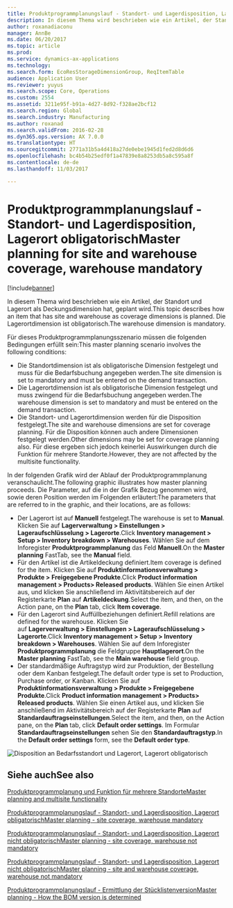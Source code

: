 ```yaml
---
title: Produktprogrammplanungslauf - Standort- und Lagerdisposition, Lagerort obligatorisch
description: In diesem Thema wird beschrieben wie ein Artikel, der Standort und Lagerort als Deckungsdimension hat, geplant wird. Die Lagerortdimension ist obligatorisch.
author: roxanadiaconu
manager: AnnBe
ms.date: 06/20/2017
ms.topic: article
ms.prod: 
ms.service: dynamics-ax-applications
ms.technology: 
ms.search.form: EcoResStorageDimensionGroup, ReqItemTable
audience: Application User
ms.reviewer: yuyus
ms.search.scope: Core, Operations
ms.custom: 2554
ms.assetid: 3211e95f-b91a-4d27-8d92-f328ae2bcf12
ms.search.region: Global
ms.search.industry: Manufacturing
ms.author: roxanad
ms.search.validFrom: 2016-02-28
ms.dyn365.ops.version: AX 7.0.0
ms.translationtype: HT
ms.sourcegitcommit: 2771a31b5a4d418a27de0ebe1945d1fed2d8d6d6
ms.openlocfilehash: bc4b54b25edf0f1a47839e8a8253db5a8c595a8f
ms.contentlocale: de-de
ms.lasthandoff: 11/03/2017

---
```


# <a name="master-planning-for-site-and-warehouse-coverage-warehouse-mandatory"></a><span data-ttu-id="e952a-104">Produktprogrammplanungslauf - Standort- und Lagerdisposition, Lagerort obligatorisch</span><span class="sxs-lookup"><span data-stu-id="e952a-104">Master planning for site and warehouse coverage, warehouse mandatory</span></span>

[!include[banner](../includes/banner.md)]


<span data-ttu-id="e952a-105">In diesem Thema wird beschrieben wie ein Artikel, der Standort und Lagerort als Deckungsdimension hat, geplant wird.</span><span class="sxs-lookup"><span data-stu-id="e952a-105">This topic describes how an item that has site and warehouse as coverage dimensions is planned.</span></span> <span data-ttu-id="e952a-106">Die Lagerortdimension ist obligatorisch.</span><span class="sxs-lookup"><span data-stu-id="e952a-106">The warehouse dimension is mandatory.</span></span>

<span data-ttu-id="e952a-107">Für dieses Produktprogrammplanungsszenario müssen die folgenden Bedingungen erfüllt sein:</span><span class="sxs-lookup"><span data-stu-id="e952a-107">This master planning scenario involves the following conditions:</span></span>

-   <span data-ttu-id="e952a-108">Die Standortdimension ist als obligatorische Dimension festgelegt und muss für die Bedarfsbuchung angegeben werden.</span><span class="sxs-lookup"><span data-stu-id="e952a-108">The site dimension is set to mandatory and must be entered on the demand transaction.</span></span>
-   <span data-ttu-id="e952a-109">Die Lagerortdimension ist als obligatorische Dimension festgelegt und muss zwingend für die Bedarfsbuchung angegeben werden.</span><span class="sxs-lookup"><span data-stu-id="e952a-109">The warehouse dimension is set to mandatory and must be entered on the demand transaction.</span></span>
-   <span data-ttu-id="e952a-110">Die Standort- und Lagerortdimension werden für die Disposition festgelegt.</span><span class="sxs-lookup"><span data-stu-id="e952a-110">The site and warehouse dimensions are set for coverage planning.</span></span> <span data-ttu-id="e952a-111">Für die Disposition können auch andere Dimensionen festgelegt werden.</span><span class="sxs-lookup"><span data-stu-id="e952a-111">Other dimensions may be set for coverage planning also.</span></span> <span data-ttu-id="e952a-112">Für diese ergeben sich jedoch keinerlei Auswirkungen durch die Funktion für mehrere Standorte.</span><span class="sxs-lookup"><span data-stu-id="e952a-112">However, they are not affected by the multisite functionality.</span></span>

<span data-ttu-id="e952a-113">In der folgenden Grafik wird der Ablauf der Produktprogrammplanung veranschaulicht.</span><span class="sxs-lookup"><span data-stu-id="e952a-113">The following graphic illustrates how master planning proceeds.</span></span> <span data-ttu-id="e952a-114">Die Parameter, auf die in der Grafik Bezug genommen wird, sowie deren Position werden im Folgenden erläutert:</span><span class="sxs-lookup"><span data-stu-id="e952a-114">The parameters that are referred to in the graphic, and their locations, are as follows:</span></span>
-   <span data-ttu-id="e952a-115">Der Lagerort ist auf **Manuell** festgelegt.</span><span class="sxs-lookup"><span data-stu-id="e952a-115">The warehouse is set to **Manual**.</span></span> <span data-ttu-id="e952a-116">Klicken Sie auf **Lagerverwaltung &gt; Einstellungen &gt; Lageraufschlüsselung &gt; Lagerorte**.</span><span class="sxs-lookup"><span data-stu-id="e952a-116">Click **Inventory management &gt; Setup &gt; Inventory breakdown &gt; Warehouses**.</span></span> <span data-ttu-id="e952a-117">Wählen Sie auf dem Inforegister **Produktprogrammplanung** das Feld **Manuell**.</span><span class="sxs-lookup"><span data-stu-id="e952a-117">On the **Master planning** FastTab, see the **Manual** field.</span></span>
-   <span data-ttu-id="e952a-118">Für den Artikel ist die Artikeldeckung definiert.</span><span class="sxs-lookup"><span data-stu-id="e952a-118">Item coverage is defined for the item.</span></span> <span data-ttu-id="e952a-119">Klicken Sie auf **Produktinformationsverwaltung &gt; Produkte &gt; Freigegebene Produkte**.</span><span class="sxs-lookup"><span data-stu-id="e952a-119">Click **Product information management &gt; Products&gt; Released products**.</span></span> <span data-ttu-id="e952a-120">Wählen Sie einen Artikel aus, und klicken Sie anschließend im Aktivitätsbereich auf der Registerkarte **Plan** auf **Artikeldeckung**.</span><span class="sxs-lookup"><span data-stu-id="e952a-120">Select the item, and then, on the Action pane, on the **Plan** tab, click **Item coverage**.</span></span>
-   <span data-ttu-id="e952a-121">Für den Lagerort sind Auffüllbeziehungen definiert.</span><span class="sxs-lookup"><span data-stu-id="e952a-121">Refill relations are defined for the warehouse.</span></span> <span data-ttu-id="e952a-122">Klicken Sie auf **Lagerverwaltung &gt; Einstellungen &gt; Lageraufschlüsselung &gt; Lagerorte**.</span><span class="sxs-lookup"><span data-stu-id="e952a-122">Click **Inventory management &gt; Setup &gt; Inventory breakdown &gt; Warehouses**.</span></span> <span data-ttu-id="e952a-123">Wählen Sie auf dem Inforegister **Produktprogrammplanung** die Feldgruppe **Hauptlagerort**.</span><span class="sxs-lookup"><span data-stu-id="e952a-123">On the **Master planning** FastTab, see the **Main warehouse** field group.</span></span>
-   <span data-ttu-id="e952a-124">Der standardmäßige Auftragstyp wird zur Produktion, der Bestellung oder dem Kanban festgelegt.</span><span class="sxs-lookup"><span data-stu-id="e952a-124">The default order type is set to Production, Purchase order, or Kanban.</span></span> <span data-ttu-id="e952a-125">Klicken Sie auf **Produktinformationsverwaltung &gt; Produkte &gt; Freigegebene Produkte**.</span><span class="sxs-lookup"><span data-stu-id="e952a-125">Click **Product information management &gt; Products&gt; Released products**.</span></span> <span data-ttu-id="e952a-126">Wählen Sie einen Artikel aus, und klicken Sie anschließend im Aktivitätsbereich auf der Registerkarte **Plan** auf **Standardauftragseinstellungen**.</span><span class="sxs-lookup"><span data-stu-id="e952a-126">Select the item, and then, on the Action pane, on the **Plan** tab, click **Default order settings**.</span></span> <span data-ttu-id="e952a-127">Im Formular **Standardauftragseinstellungen** sehen Sie den **Standardauftragstyp**.</span><span class="sxs-lookup"><span data-stu-id="e952a-127">In the **Default order settings** form, see the **Default order type**.</span></span>

![Disposition an Bedarfsstandort und Lagerort, Lagerort obligatorisch](./media/multisitedemandexplosionscenarioforsiteandwarehousecoveragewarehousemandatory.jpg)



<a name="see-also"></a><span data-ttu-id="e952a-129">Siehe auch</span><span class="sxs-lookup"><span data-stu-id="e952a-129">See also</span></span>
--------

[<span data-ttu-id="e952a-130">Produktprogrammplanung und Funktion für mehrere Standorte</span><span class="sxs-lookup"><span data-stu-id="e952a-130">Master planning and multisite functionality</span></span>](master-plan-multisite-functionality.md)

[<span data-ttu-id="e952a-131">Produktprogrammplanungslauf - Standort- und Lagerdisposition, Lagerort obligatorisch</span><span class="sxs-lookup"><span data-stu-id="e952a-131">Master planning - site coverage, warehouse mandatory</span></span>](master-plan-site-coverage-warehouse-mandatory.md)

[<span data-ttu-id="e952a-132">Produktprogrammplanungslauf - Standort- und Lagerdisposition, Lagerort nicht obligatorisch</span><span class="sxs-lookup"><span data-stu-id="e952a-132">Master planning - site coverage, warehouse not mandatory</span></span>](master-plan-site-coverage-warehouse-not-mandatory.md)

[<span data-ttu-id="e952a-133">Produktprogrammplanungslauf - Standort- und Lagerdisposition, Lagerort nicht obligatorisch</span><span class="sxs-lookup"><span data-stu-id="e952a-133">Master planning - site and warehouse coverage, warehouse not mandatory</span></span>](master-plan-site-warehouse-coverage-warehouse-not-mandatory.md)

[<span data-ttu-id="e952a-134">Produktprogrammplanungslauf - Ermittlung der Stücklistenversion</span><span class="sxs-lookup"><span data-stu-id="e952a-134">Master planning - How the BOM version is determined</span></span>](master-plan-bom-version-determined.md)





